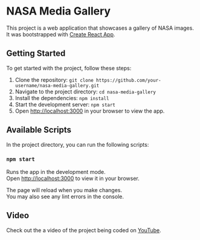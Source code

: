 # NASA Media Gallery

This project is a web application that showcases a gallery of NASA images. It was bootstrapped with [Create React App](https://github.com/facebook/create-react-app).

## Getting Started

To get started with the project, follow these steps:

1. Clone the repository: `git clone https://github.com/your-username/nasa-media-gallery.git`
2. Navigate to the project directory: `cd nasa-media-gallery`
3. Install the dependencies: `npm install`
4. Start the development server: `npm start`
5. Open [http://localhost:3000](http://localhost:3000) in your browser to view the app.

## Available Scripts

In the project directory, you can run the following scripts:

### `npm start`

Runs the app in the development mode.\
Open [http://localhost:3000](http://localhost:3000) to view it in your browser.

The page will reload when you make changes.\
You may also see any lint errors in the console.

## Video

Check out the a video of the project being coded on [YouTube](https://youtu.be/RIJJ39Lh4_U).
